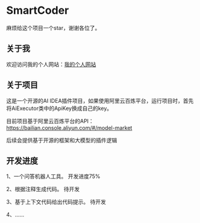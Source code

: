 # SmartCoder

麻烦给这个项目一个star，谢谢各位了。

## 关于我

欢迎访问我的个人网站：[我的个人网站](https://codeease.top/blog/about/)

## 关于项目

这是一个开源的AI IDEA插件项目，如果使用阿里云百炼平台，运行项目时，首先将AiExecutor类中的ApiKey换成自己的key。

目前项目基于阿里云百炼平台的API： https://bailian.console.aliyun.com/#/model-market

后续会提供基于开源的框架和大模型的插件逻辑

## 开发进度

1、一个问答机器人工具。 开发进度75%

2、根据注释生成代码。 待开发

3、基于上下文代码给出代码提示。 待开发

4、......